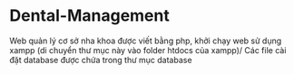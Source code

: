 # Dental-Management
Web quản lý cơ sở nha khoa được viết bằng php, khởi chạy web sử dụng xampp (di chuyển thư mục này vào folder htdocs của xampp)/
Các file cài đặt database được chứa trong thư mục database
